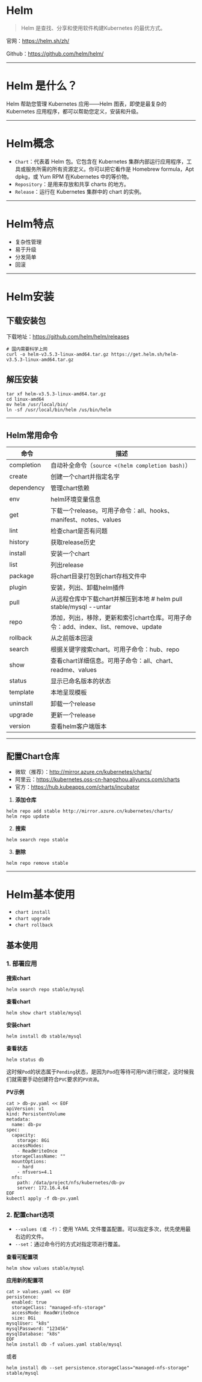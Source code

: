 # Helm

>Helm 是查找、分享和使用软件构建Kubernetes 的最优方式。

官网：https://helm.sh/zh/

Github：https://github.com/helm/helm/

---
# Helm 是什么？

Helm 帮助您管理 Kubernetes 应用——Helm 图表，即使是最复杂的 Kubernetes 应用程序，都可以帮助您定义，安装和升级。

---
# Helm概念

- `Chart`：代表着 Helm 包。它包含在 Kubernetes 集群内部运行应用程序，工具或服务所需的所有资源定义。你可以把它看作是 Homebrew formula，Apt dpkg，或 Yum RPM 在Kubernetes 中的等价物。
- `Repository`：是用来存放和共享 charts 的地方。
- `Release`：运行在 Kubernetes 集群中的 chart 的实例。

---
# Helm特点

- 复杂性管理
- 易于升级
- 分发简单
- 回滚

---
# Helm安装

## 下载安装包
   
下载地址：https://github.com/helm/helm/releases
```shell
# 国内需要科学上网
curl -o helm-v3.5.3-linux-amd64.tar.gz https://get.helm.sh/helm-v3.5.3-linux-amd64.tar.gz
```

## 解压安装
```shell
tar xf helm-v3.5.3-linux-amd64.tar.gz
cd linux-amd64
mv helm /usr/local/bin/
ln -sf /usr/local/bin/helm /us/bin/helm
```
---

## Helm常用命令
| **命令**   | **描述**                                                                            |
| ---------- | ----------------------------------------------------------------------------------- |
| completion | 自动补全命令（`source <(helm completion bash)`）                                    |
| create     | 创建一个chart并指定名字                                                             |
| dependency | 管理chart依赖                                                                       |
| env        | helm环境变量信息                                                                    |
| get        | 下载一个release。可用子命令：all、hooks、manifest、notes、values                    |
| lint       | 检查chart是否有问题                                                                 |
| history    | 获取release历史                                                                     |
| install    | 安装一个chart                                                                       |
| list       | 列出release                                                                         |
| package    | 将chart目录打包到chart存档文件中                                                    |
| plugin     | 安装，列出、卸载helm插件                                                            |
| pull       | 从远程仓库中下载chart并解压到本地  # helm pull stable/mysql --untar                 |
| repo       | 添加，列出，移除，更新和索引chart仓库。可用子命令：add、index、list、remove、update |
| rollback   | 从之前版本回滚                                                                      |
| search     | 根据关键字搜索chart。可用子命令：hub、repo                                          |
| show       | 查看chart详细信息。可用子命令：all、chart、readme、values                           |
| status     | 显示已命名版本的状态                                                                |
| template   | 本地呈现模板                                                                        |
| uninstall  | 卸载一个release                                                                     |
| upgrade    | 更新一个release                                                                     |
| version    | 查看helm客户端版本                                                                  |

---
## 配置Chart仓库
- 微软（推荐）：http://mirror.azure.cn/kubernetes/charts/
- 阿里云：https://kubernetes.oss-cn-hangzhou.aliyuncs.com/charts 
- 官方：https://hub.kubeapps.com/charts/incubator

1. **添加仓库**
```shell
helm repo add stable http://mirror.azure.cn/kubernetes/charts/
helm repo update
```

2. **搜索**
```shell
helm search repo stable
```

3. **删除**
```shell
helm repo remove stable
```

---

# Helm基本使用

- `chart install`
- `chart upgrade`
- `chart rollback`

## 基本使用

### 1. 部署应用

**搜索chart**
```shell
helm search repo stable/mysql
```

**查看chart**
```shell
helm show chart stable/mysql
```

**安装chart**
```shell
helm install db stable/mysql
```

**查看状态**
```shell
helm status db
```

这时候`Pod`的状态属于`Pending`状态，是因为`Pod`在等待可用`PV`进行绑定，这时候我们就需要手动创建符合`PVC`要求的`PV资源`。

**PV示例**
```shell
cat > db-pv.yaml << EOF
apiVersion: v1
kind: PersistentVolume
metadata:
  name: db-pv
spec:
  capacity:
    storage: 8Gi
  accessModes:
    - ReadWriteOnce
  storageClassName: ""
  mountOptions:
    - hard
    - nfsvers=4.1
  nfs:
    path: /data/project/nfs/kubernetes/db-pv
    server: 172.16.4.64
EOF
kubectl apply -f db-pv.yaml
```

### 2. 配置chart选项

- `--values (或 -f)`：使用 YAML 文件覆盖配置。可以指定多次，优先使用最右边的文件。
- `--set`：通过命令行的方式对指定项进行覆盖。

**查看可配置项**
```shell
helm show values stable/mysql
```

**应用新的配置项**
```shell
cat > values.yaml << EOF
persistence:
  enabled: true
  storageClass: "managed-nfs-storage"
  accessMode: ReadWriteOnce
  size: 8Gi
mysqlUser: "k8s"
mysqlPassword: "123456"
mysqlDatabase: "k8s"
EOF
helm install db -f values.yaml stable/mysql
```

或者
```shell
helm install db --set persistence.storageClass="managed-nfs-storage" stable/mysql
```

